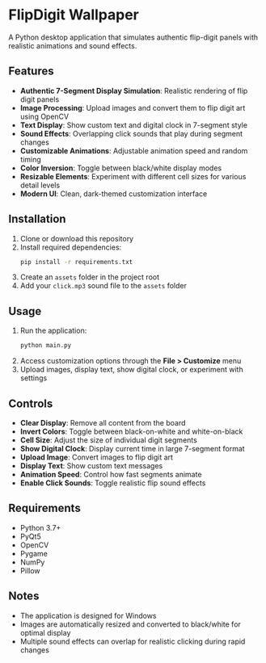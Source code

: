 # FlipDigit Wallpaper

A Python desktop application that simulates authentic flip-digit panels with realistic animations and sound effects.

## Features

- **Authentic 7-Segment Display Simulation**: Realistic rendering of flip digit panels
- **Image Processing**: Upload images and convert them to flip digit art using OpenCV
- **Text Display**: Show custom text and digital clock in 7-segment style
- **Sound Effects**: Overlapping click sounds that play during segment changes
- **Customizable Animations**: Adjustable animation speed and random timing
- **Color Inversion**: Toggle between black/white display modes
- **Resizable Elements**: Experiment with different cell sizes for various detail levels
- **Modern UI**: Clean, dark-themed customization interface

## Installation

1. Clone or download this repository
2. Install required dependencies:
   ```bash
   pip install -r requirements.txt
   ```
3. Create an `assets` folder in the project root
4. Add your `click.mp3` sound file to the `assets` folder

## Usage

1. Run the application:
   ```bash
   python main.py
   ```
2. Access customization options through the **File > Customize** menu
3. Upload images, display text, show digital clock, or experiment with settings


## Controls

- **Clear Display**: Remove all content from the board
- **Invert Colors**: Toggle between black-on-white and white-on-black
- **Cell Size**: Adjust the size of individual digit segments
- **Show Digital Clock**: Display current time in large 7-segment format
- **Upload Image**: Convert images to flip digit art
- **Display Text**: Show custom text messages
- **Animation Speed**: Control how fast segments animate
- **Enable Click Sounds**: Toggle realistic flip sound effects

## Requirements

- Python 3.7+
- PyQt5
- OpenCV
- Pygame
- NumPy
- Pillow

## Notes

- The application is designed for Windows
- Images are automatically resized and converted to black/white for optimal display
- Multiple sound effects can overlap for realistic clicking during rapid changes